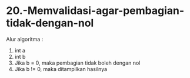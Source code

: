 # 20.-Memvalidasi-agar-pembagian-tidak-dengan-nol

Alur algoritma :
1. int a 
2. int b
3. Jika b = 0, maka pembagian tidak boleh dengan nol
4. Jika b != 0, maka ditampilkan hasilnya
